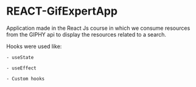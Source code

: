 # REACT-GifExpertApp

Application made in the React Js course in which we consume resources from the GIPHY api to display the resources related to a search.

Hooks were used like:
    
    - useState
    
    - useEffect
    
    - Custom hooks
